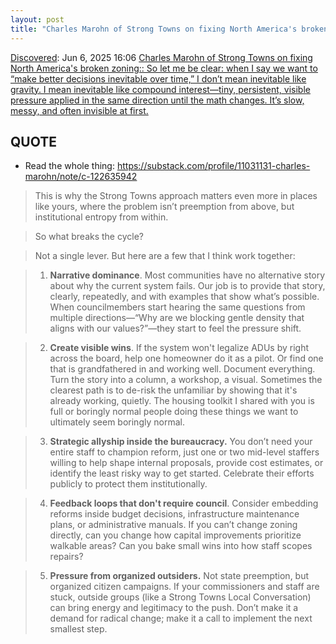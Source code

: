 ```yaml
---
layout: post
title: "Charles Marohn of Strong Towns on fixing North America's broken zoning:: So let me be clear: when I say we want to “make better decisions inevitable over time,” I don’t mean inevitable like gravity. I mean inevitable like compound interest—tiny, persistent, visible pressure applied in the same direction until the math changes. It’s slow, messy, and often invisible at first."
---
```

[Discovered](http://rolandtanglao.com/2020/07/29/p1-blogthis-checkvist-list-links-to-blog/): Jun 6, 2025 16:06 [Charles Marohn of Strong Towns on fixing North America's broken zoning:: So let me be clear: when I say we want to “make better decisions inevitable over time,” I don’t mean inevitable like gravity. I mean inevitable like compound interest—tiny, persistent, visible pressure applied in the same direction until the math changes. It’s slow, messy, and often invisible at first.](https://substack.com/profile/11031131-charles-marohn/note/c-122635942)

## QUOTE

* Read the whole thing: https://substack.com/profile/11031131-charles-marohn/note/c-122635942

>This is why the Strong Towns approach matters even more in places like yours, where the problem isn’t preemption from above, but institutional entropy from within.

>So what breaks the cycle?

>Not a single lever. But here are a few that I think work together:

>1. **Narrative dominance**. Most communities have no alternative story about why the current system fails. Our job is to provide that story, clearly, repeatedly, and with examples that show what’s possible. When councilmembers start hearing the same questions from multiple directions—“Why are we blocking gentle density that aligns with our values?”—they start to feel the pressure shift.

>2. **Create visible wins**. If the system won't legalize ADUs by right across the board, help one homeowner do it as a pilot. Or find one that is grandfathered in and working well. Document everything. Turn the story into a column, a workshop, a visual. Sometimes the clearest path is to de-risk the unfamiliar by showing that it's already working, quietly. The housing toolkit I shared with you is full or boringly normal people doing these things we want to ultimately seem boringly normal.

> 3. **Strategic allyship inside the bureaucracy.** You don’t need your entire staff to champion reform, just one or two mid-level staffers willing to help shape internal proposals, provide cost estimates, or identify the least risky way to get started. Celebrate their efforts publicly to protect them institutionally.

> 4. **Feedback loops that don't require council**. Consider embedding reforms inside budget decisions, infrastructure maintenance plans, or administrative manuals. If you can’t change zoning directly, can you change how capital improvements prioritize walkable areas? Can you bake small wins into how staff scopes repairs?

>5. **Pressure from organized outsiders.** Not state preemption, but organized citizen campaigns. If your commissioners and staff are stuck, outside groups (like a Strong Towns Local Conversation) can bring energy and legitimacy to the push. Don’t make it a demand for radical change; make it a call to implement the next smallest step.
